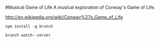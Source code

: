 #Musical Game of Life
A musical exploration of Conway's Game of Life.

http://en.wikipedia.org/wiki/Conway%27s_Game_of_Life

    npm install -g brunch

    brunch watch--server

